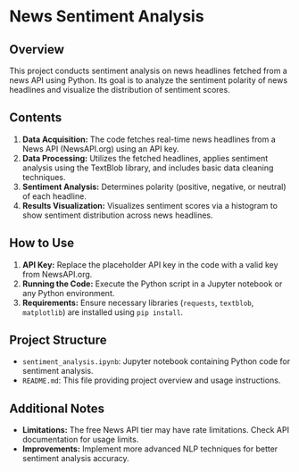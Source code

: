 # News Sentiment Analysis

## Overview
This project conducts sentiment analysis on news headlines fetched from a news API using Python. Its goal is to analyze the sentiment polarity of news headlines and visualize the distribution of sentiment scores.

## Contents
1. **Data Acquisition:** The code fetches real-time news headlines from a News API (NewsAPI.org) using an API key.
2. **Data Processing:** Utilizes the fetched headlines, applies sentiment analysis using the TextBlob library, and includes basic data cleaning techniques.
3. **Sentiment Analysis:** Determines polarity (positive, negative, or neutral) of each headline.
4. **Results Visualization:** Visualizes sentiment scores via a histogram to show sentiment distribution across news headlines.

## How to Use
1. **API Key:** Replace the placeholder API key in the code with a valid key from NewsAPI.org.
2. **Running the Code:** Execute the Python script in a Jupyter notebook or any Python environment.
3. **Requirements:** Ensure necessary libraries (`requests`, `textblob`, `matplotlib`) are installed using `pip install`.

## Project Structure
- `sentiment_analysis.ipynb`: Jupyter notebook containing Python code for sentiment analysis.
- `README.md`: This file providing project overview and usage instructions.

## Additional Notes
- **Limitations:** The free News API tier may have rate limitations. Check API documentation for usage limits.
- **Improvements:** Implement more advanced NLP techniques for better sentiment analysis accuracy.

